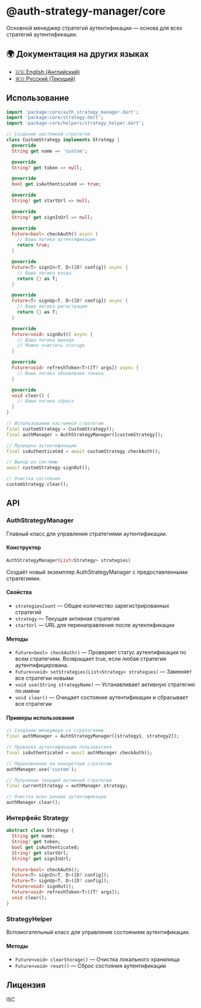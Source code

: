 # @auth-strategy-manager/core

Основной менеджер стратегий аутентификации — основа для всех стратегий аутентификации.

## 🌍 Документация на других языках

- [🇺🇸 English (Английский)](README.md)
- [🇷🇺 Русский (Текущий)](README_RU.md)

## Использование

```dart
import 'package:core/auth_strategy_manager.dart';
import 'package:core/strategy.dart';
import 'package:core/helpers/strategy_helper.dart';

// Создание кастомной стратегии
class CustomStrategy implements Strategy {
  @override
  String get name => 'custom';

  @override
  String? get token => null;

  @override
  bool get isAuthenticated => true;

  @override
  String? get startUrl => null;

  @override
  String? get signInUrl => null;

  @override
  Future<bool> checkAuth() async {
    // Ваша логика аутентификации
    return true;
  }

  @override
  Future<T> signIn<T, D>([D? config]) async {
    // Ваша логика входа
    return {} as T;
  }

  @override
  Future<T> signUp<T, D>([D? config]) async {
    // Ваша логика регистрации
    return {} as T;
  }

  @override
  Future<void> signOut() async {
    // Ваша логика выхода
    // Можно очистить storage
  }

  @override
  Future<void> refreshToken<T>([T? args]) async {
    // Ваша логика обновления токена
  }

  @override
  void clear() {
    // Ваша логика сброса
  }
}

// Использование кастомной стратегии
final customStrategy = CustomStrategy();
final authManager = AuthStrategyManager([customStrategy]);

// Проверка аутентификации
final isAuthenticated = await customStrategy.checkAuth();

// Выход из системы
await customStrategy.signOut();

// Очистка состояния
customStrategy.clear();
```

## API

### AuthStrategyManager

Главный класс для управления стратегиями аутентификации.

#### Конструктор

```dart
AuthStrategyManager(List<Strategy> strategies)
```

Создаёт новый экземпляр AuthStrategyManager с предоставленными стратегиями.

#### Свойства

- `strategiesCount` — Общее количество зарегистрированных стратегий
- `strategy` — Текущая активная стратегия
- `startUrl` — URL для перенаправления после аутентификации

#### Методы

- `Future<bool> checkAuth()` — Проверяет статус аутентификации по всем стратегиям. Возвращает true, если любая стратегия аутентифицирована.
- `Future<void> setStrategies(List<Strategy> strategies)` — Заменяет все стратегии новыми
- `void use(String strategyName)` — Устанавливает активную стратегию по имени
- `void clear()` — Очищает состояние аутентификации и сбрасывает все стратегии

#### Примеры использования

```dart
// Создание менеджера со стратегиями
final authManager = AuthStrategyManager([strategy1, strategy2]);

// Проверка аутентификации пользователя
final isAuthenticated = await authManager.checkAuth();

// Переключение на конкретную стратегию
authManager.use('custom');

// Получение текущей активной стратегии
final currentStrategy = authManager.strategy;

// Очистка всех данных аутентификации
authManager.clear();
```

### Интерфейс Strategy

```dart
abstract class Strategy {
  String get name;
  String? get token;
  bool get isAuthenticated;
  String? get startUrl;
  String? get signInUrl;

  Future<bool> checkAuth();
  Future<T> signIn<T, D>([D? config]);
  Future<T> signUp<T, D>([D? config]);
  Future<void> signOut();
  Future<void> refreshToken<T>([T? args]);
  void clear();
}
```

### StrategyHelper

Вспомогательный класс для управления состоянием аутентификации.

#### Методы

- `Future<void> clearStorage()` — Очистка локального хранилища
- `Future<void> reset()` — Сброс состояния аутентификации

## Лицензия

ISC 
